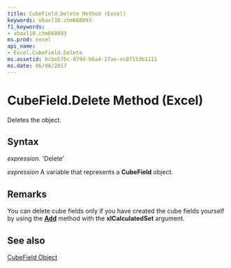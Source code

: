 ```yaml
---
title: CubeField.Delete Method (Excel)
keywords: vbaxl10.chm668093
f1_keywords:
- vbaxl10.chm668093
ms.prod: excel
api_name:
- Excel.CubeField.Delete
ms.assetid: bcbe57bc-879d-b6a4-27ae-ec87153b1111
ms.date: 06/08/2017
---
```



# CubeField.Delete Method (Excel)

Deletes the object.


## Syntax

 _expression_. 'Delete'

 _expression_ A variable that represents a **CubeField** object.


## Remarks

You can delete cube fields only if you have created the cube fields yourself by using the  **[Add](Excel.CalculatedMembers.Add.md)** method with the **xlCalculatedSet** argument.


## See also


[CubeField Object](Excel.CubeField.md)

